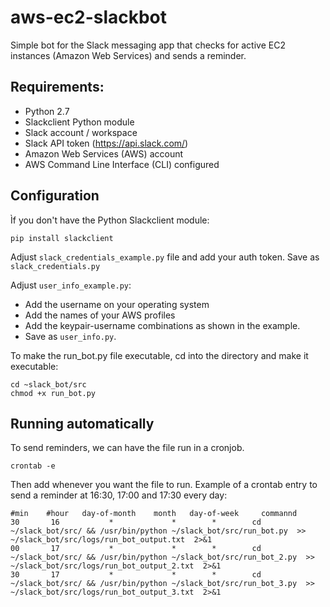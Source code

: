 # aws-ec2-slackbot

Simple bot for the Slack messaging app that checks for active EC2 instances (Amazon Web Services) and sends a reminder.

## Requirements:

- Python 2.7
- Slackclient Python module 
- Slack account / workspace
- Slack API token (https://api.slack.com/)
- Amazon Web Services (AWS) account 
- AWS Command Line Interface (CLI) configured

## Configuration 

Ìf you don't have the Python Slackclient module:

```pip install slackclient```

Adjust ```slack_credentials_example.py``` file and add your auth token. Save as ```slack_credentials.py```

Adjust ```user_info_example.py```:

- Add the username on your operating system
- Add the names of your AWS profiles 
- Add the keypair-username combinations as shown in the example. 
- Save as ```user_info.py```.

To make the run_bot.py file executable, cd into the directory and make it executable:

```
cd ~slack_bot/src
chmod +x run_bot.py
```
## Running automatically

To send reminders, we can have the file run in a cronjob.

```crontab -e```

Then add whenever you want the file to run. Example of a crontab entry to send a reminder at 16:30, 17:00 and 17:30 every day:

```
#min    #hour   day-of-month    month   day-of-week     commannd
30       16           *             *        *        cd ~/slack_bot/src/ && /usr/bin/python ~/slack_bot/src/run_bot.py  >> ~/slack_bot/src/logs/run_bot_output.txt  2>&1
00       17           *             *        *        cd ~/slack_bot/src/ && /usr/bin/python ~/slack_bot/src/run_bot_2.py  >> ~/slack_bot/src/logs/run_bot_output_2.txt  2>&1
30       17           *             *        *        cd ~/slack_bot/src/ && /usr/bin/python ~/slack_bot/src/run_bot_3.py  >> ~/slack_bot/src/logs/run_bot_output_3.txt  2>&1
```


